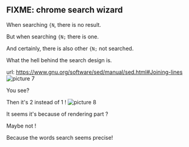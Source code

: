 ## FIXME: chrome search wizard

When searching `{N`, there is no result.

But when searching `{N;` there is one.

And certainly, there is also other `{N;` not searched.

What the hell behind the search design is.

url: https://www.gnu.org/software/sed/manual/sed.html#Joining-lines <img alt="picture 7" src="https://mark-vue-oss.oss-cn-hangzhou.aliyuncs.com/chrome-bugfix-1641492402350-6c81412a13cd3643af9d09db7630be64ca9426119f6d3a50002f93930b34feca.png" />

You see?

Then it's 2 instead of 1 ! <img alt="picture 8" src="https://mark-vue-oss.oss-cn-hangzhou.aliyuncs.com/chrome-bugfix-1641492526469-057ac970d3fc1eaef0f25057eb74e058d0f53b0a2f9fab4ec57be723bb73b92f.png" />

It seems it's because of rendering part ?

Maybe not !

Because the words search seems precise!
